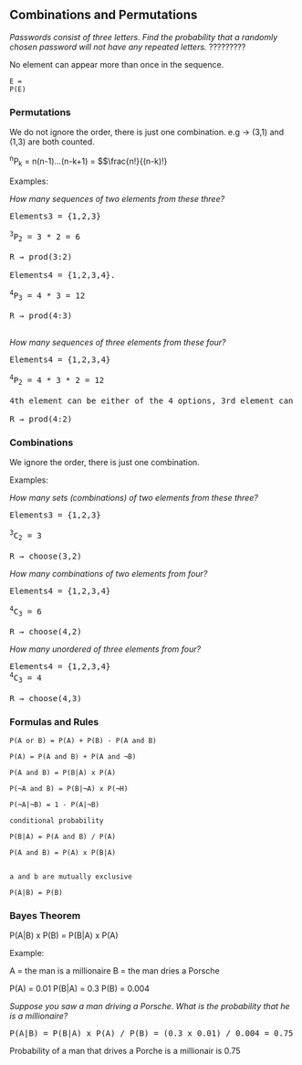 ## Combinations and Permutations

_Passwords consist of three letters. Find the probability that a randomly chosen password will not have any repeated letters._
?????????

No element can appear more than once in the sequence.

```
E = 
P(E)

```


### Permutations

We do not ignore the order, there is just one combination.
e.g &rarr; (3,1) and (1,3) are both counted.

<sup>n</sup>P<sub>k</sub> = n(n-1)...(n-k+1) = $$\frac{n!}{(n-k)!}

Examples:

_How many sequences of two elements from these three?_

<pre>Elements3 = {1,2,3}

<sup>3</sup>P<sub>2</sub> = 3 * 2 = 6 

R &rarr; prod(3:2)

Elements4 = {1,2,3,4}.

<sup>4</sup>P<sub>3</sub> = 4 * 3 = 12

R &rarr; prod(4:3)

</pre> 

_How many sequences of three elements from these four?_

<pre>Elements4 = {1,2,3,4}

<sup>4</sup>P<sub>2</sub> = 4 * 3 * 2 = 12

4th element can be either of the 4 options, 3rd element can be 3 of the options etc...

R &rarr; prod(4:2)
</pre>

### Combinations
We ignore the order, there is just one combination.

Examples:

_How many sets (combinations) of two elements from these three?_

<pre>Elements3 = {1,2,3}

<sup>3</sup>C<sub>2</sub> = 3

R &rarr; choose(3,2)
</pre>

_How many combinations of two elements from four?_

<pre>
Elements4 = {1,2,3,4}

<sup>4</sup>C<sub>3</sub> = 6

R &rarr; choose(4,2)
</pre>

_How many unordered of three elements from four?_

<pre>
Elements4 = {1,2,3,4}
<sup>4</sup>C<sub>3</sub> = 4

R &rarr; choose(4,3)
</pre>

### Formulas and Rules
```
P(A or B) = P(A) + P(B) - P(A and B)

P(A) = P(A and B) + P(A and ¬B)

P(A and B) = P(B|A) x P(A)

P(¬A and B) = P(B|¬A) x P(¬H)

P(¬A|¬B) = 1 - P(A|¬B)

conditional probability

P(B|A) = P(A and B) / P(A) 

P(A and B) = P(A) x P(B|A)


a and b are mutually exclusive

P(A|B) = P(B)
```


### Bayes Theorem

P(A|B) x P(B) = P(B|A) x P(A)

Example:

A = the man is a millionaire
B = the man dries a Porsche

P(A) = 0.01
P(B|A) = 0.3
P(B) = 0.004

_Suppose you saw a man driving a Porsche. What is the probability that he is a millionaire?_
<pre>
P(A|B) = P(B|A) x P(A) / P(B) = (0.3 x 0.01) / 0.004 = 0.75
</pre>

Probability of a man that drives a Porche is a millionair is 0.75
